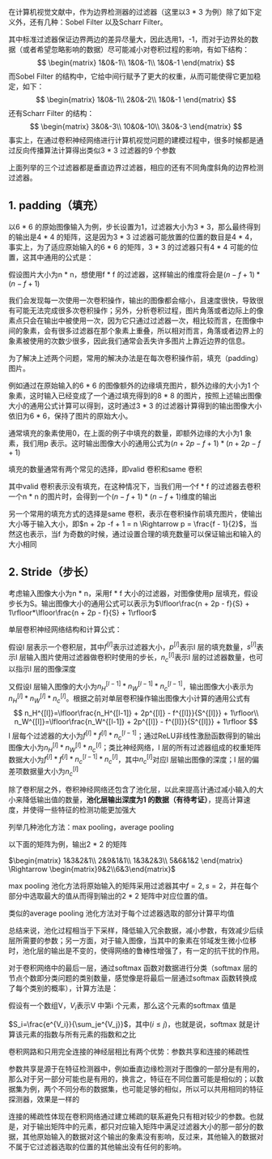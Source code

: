 在计算机视觉文献中，作为边界检测器的过滤器（这里以3 * 3 为例）除了如下定义外，还有几种：Sobel Filter 以及Scharr Filter。

其中标准过滤器保证边界两边的差异尽量大，因此选用1，-1，而对于边界处的数据（或者希望忽略影响的数据）尽可能减小对卷积过程的影响，有如下结构：
$$
\begin{matrix}
1&0&-1\\
1&0&-1\\
1&0&-1
\end{matrix}
$$
而Sobel Filter 的结构中，它给中间行赋予了更大的权重，从而可能使得它更加稳定，如下：
$$
\begin{matrix}
1&0&-1\\
2&0&-2\\
1&0&-1
\end{matrix}
$$
还有Scharr Filter 的结构：
$$
\begin{matrix}
3&0&-3\\
10&0&-10\\
3&0&-3
\end{matrix}
$$
事实上，在通过卷积神经网络进行计算机视觉问题的建模过程中，很多时候都是通过反向传播算法计算得出类似3 * 3 过滤器的9 个参数

上面列举的三个过滤器都是垂直边界过滤器，相应的还有不同角度斜角的边界检测过滤器。

## 1. padding（填充）

以6 * 6 的原始图像输入为例，步长设置为1，过滤器大小为3 * 3，那么最终得到的输出是4 * 4 的矩阵，这是因为3 * 3 过滤器可能放置的位置的数目是4 * 4，事实上，为了适应原始输入的6 * 6 的矩阵，3 * 3 的过滤器只有4 * 4 可能的位置，这其中通用的公式是：

假设图片大小为n * n，想使用f * f 的过滤器，这样输出的维度将会是$(n - f + 1)*(n - f + 1)$

我们会发现每一次使用一次卷积操作，输出的图像都会缩小，且速度很快，导致很有可能无法完成很多次卷积操作；另外，分析卷积过程，图片角落或者边际上的像素点只会在输出中被使用一次，因为它只通过过滤器一次，相比较而言，在图像中间的象素，会有很多过滤器在那个象素上重叠，所以相对而言，角落或者边界上的象素被使用的次数少很多，因此我们通常会丢失许多图片上靠近边界的信息。

为了解决上述两个问题，常用的解决办法是在每次卷积操作前，填充（padding）图片。

例如通过在原始输入的6 * 6 的图像额外的边缘填充图片，额外边缘的大小为1 个象素，这时输入已经变成了一个通过填充得到的8 * 8 的图片，按照上述输出图像大小的通用公式计算可以得到，这时通过3 * 3 的过滤器计算得到的输出图像大小依旧为6 * 6，保持了图片的原始大小。

通常填充的象素使用0，在上面的例子中填充的数量，即额外边缘的大小为1 象素，我们用p 表示。这时输出图像大小的通用公式为$(n + 2p -f + 1)*(n + 2p - f + 1)$

填充的数量通常有两个常见的选择，即valid 卷积和same 卷积

其中valid 卷积表示没有填充，在这种情况下，当我们用一个f * f 的过滤器去卷积一个n * n 的图片时，会得到一个$(n - f + 1)*(n - f + 1)$维度的输出 

另一个常用的填充方式的选择是same 卷积，表示在卷积操作前填充图片，使输出大小等于输入大小，即$n + 2p -f + 1 = n \Rightarrow p = \frac{f - 1}{2}$，当然这也表示，当f 为奇数的时候，通过设置合理的填充数量可以保证输出和输入的大小相同

## 2. Stride（步长）

考虑输入图像大小为n * n，采用f * f 大小的过滤器，对图像使用p 层填充，假设步长为S。输出图像大小的通用公式可以表示为$\lfloor\frac{n + 2p - f}{S} + 1\rfloor*\lfloor\frac{n + 2p - f}{S} + 1\rfloor$



单层卷积神经网络结构和计算公式：

假设l 层表示一个卷积层，其中$f^{[l]}$表示过滤器大小，$p^{[l]}$表示l 层的填充数量，$s^{[l]}$表示l 层输入图片使用过滤器做卷积时使用的步长，$n_c^{[l]}$表示l 层的过滤器数量，也可以指示l 层的图像深度

又假设l 层输入图像的大小为$n_H^{[l-1]}*n_W^{[l-1]}*n_c^{[l-1]}$，输出图像大小表示为$n_H^{[l]}*n_W^{[l]}*n_c^{[l]}$。根据之前对单层卷积操作输出图像大小计算的通用公式有
$$
n_H^{[l]}=\lfloor\frac{n_H^{[l-1]} + 2p^{[l]} - f^{[l]}}{S^{[l]}} + 1\rfloor\\
n_W^{[l]}=\lfloor\frac{n_W^{[l-1]} + 2p^{[l]} - f^{[l]}}{S^{[l]}} + 1\rfloor
$$
l 层每个过滤器的大小为$f^{[l]}*f^{[l]}*n_c^{[l-1]}$；通过ReLU非线性激励函数得到的输出图像大小为$n_H^{[l]}*n_W^{[l]}*n_c^{[l]}$；类比神经网络，l 层的所有过滤器组成的权重矩阵数据大小为$f^{[l]}*f^{[l]}*n_c^{[l-1]}*n_c^{[l]}$，其中$n_c^{[l]}$对应l 层输出图像的深度；l 层的偏差项数据量大小为$n_c^{[l]}$



除了卷积层之外，卷积神经网络还包含了池化层，以此来提高计通过减小输入的大小来降低输出值的数量，**池化层输出深度为1 的数据（有待考证）**，提高计算速度，并使得一些特征的检测功能更加强大

列举几种池化方法：max pooling，average pooling

以下面的矩阵为例，输出2 * 2 的矩阵

$\begin{matrix}
1&3&2&1\\
2&9&1&1\\
1&3&2&3\\
5&6&1&2
\end{matrix} \Rightarrow \begin{matrix}9&2\\6&3\end{matrix}$

max pooling 池化方法将原始输入的矩阵采用过滤器其中$f = 2, s = 2$，并在每个部分中选取最大的值从而得到输出的2 * 2 矩阵中对应位置的值。

类似的average pooling 池化方法对于每个过滤器选取的部分计算平均值

总结来说，池化过程相当于下采样，降低输入冗余数据，减小参数，有效减少后续层所需要的参数；另一方面，对于输入图像，当其中的象素在邻域发生微小位移时，池化层的输出是不变的，使得网络的鲁棒性增强了，有一定的抗干扰的作用。



对于卷积网络中的最后一层，通过softmax 函数对数据进行分类（softmax 层的节点个数即分类问题的类别数量，感觉像是将最后一层通过softmax 函数转换成了每个类别的概率），计算方法是：

假设有一个数组V，$V_i$表示V 中第i 个元素，那么这个元素的softmax 值是

$S_i=\frac{e^{V_i}}{\sum_je^{V_j}}$，其中$(i\leqslant j)$，也就是说，softmax 就是计算该元素的指数与所有元素的指数和之比



卷积网路和只用完全连接的神经层相比有两个优势：参数共享和连接的稀疏性

参数共享是源于在特征检测器中，例如垂直边缘检测对于图像的一部分是有用的，那么对于另一部分可能也是有用的，换言之，特征在不同位置可能是相似的；以数据集为例，两个不同分布的数据集，也可能足够的相似，所以可以共用相同的特征探测器，效果是一样的

连接的稀疏性体现在卷积网络通过建立稀疏的联系避免只有相对较少的参数。也就是，对于输出矩阵中的元素，都只对应输入矩阵中满足过滤器大小的那一部分的数据，其他原始输入的数据对这个输出的象素没有影响，反过来，其他输入的数据对不属于它过滤器选取的位置的其他输出没有任何的影响。


